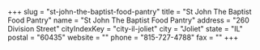+++
slug = "st-john-the-baptist-food-pantry"
title = "St John The Baptist Food Pantry"
name = "St John The Baptist Food Pantry"
address = "260 Division Street"
cityIndexKey = "city-il-joliet"
city = "Joliet"
state = "IL"
postal = "60435"
website = ""
phone = "815-727-4788"
fax = ""
+++
